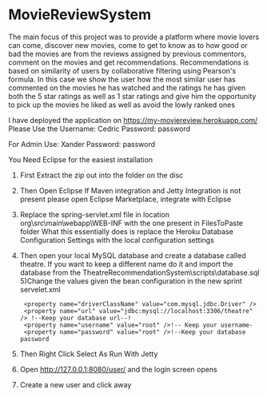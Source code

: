 # MovieReviewSystem
The main focus of this project was to provide a platform where movie lovers can come, discover new movies, come to get to know as to how
good or bad the movies are from the reviews assigned by previous commentors, comment on the movies and get recommendations.
Recommendations is based on similarity of users by collaborative filtering using Pearson's formula. In this case we show the user how the most similar user has commented on the movies he has watched and the ratings he has given both the 5 star ratings as well as 1 star ratings and give him the opportunity to pick up the movies he liked as well as avoid the lowly ranked ones

I have deployed the application on https://my-moviereview.herokuapp.com/
Please Use the Username: Cedric
Password: password

For Admin Use: Xander
Password: password

You Need Eclipse for the easiest installation
1) First Extract the zip out into the folder on the disc
2) Then Open Eclipse If Maven integration and Jetty Integration is not present please open Eclipse Marketplace, integrate with Eclipse
3) Replace the spring-servlet.xml file in location org\src\main\webapp\WEB-INF with the one present in FilesToPaste folder
   What this essentially does is replace the Heroku Database Configuration Settings with the local configuration settings
4) Then open your local MySQL database and create a database called theatre. If you want to keep a different name do it and import the database from the TheatreRecommendationSystem\scripts\database.sql 
5)Change the values given the bean configuration in the new sprint servelet.xml
<bean id="dataSource"
         class="org.springframework.jdbc.datasource.DriverManagerDataSource">

		<property name="driverClassName" value="com.mysql.jdbc.Driver" />
		<property name="url" value="jdbc:mysql://localhost:3306/theatre" /> !--Keep your database url--!
		<property name="username" value="root" />!-- Keep your username-
		<property name="password" value="root" />!--Keep your database password
	</bean>
6) Then Right Click Select As Run With Jetty 
7) Open http://127.0.0.1:8080/user/ and the login screen opens
8) Create a new user and click away
